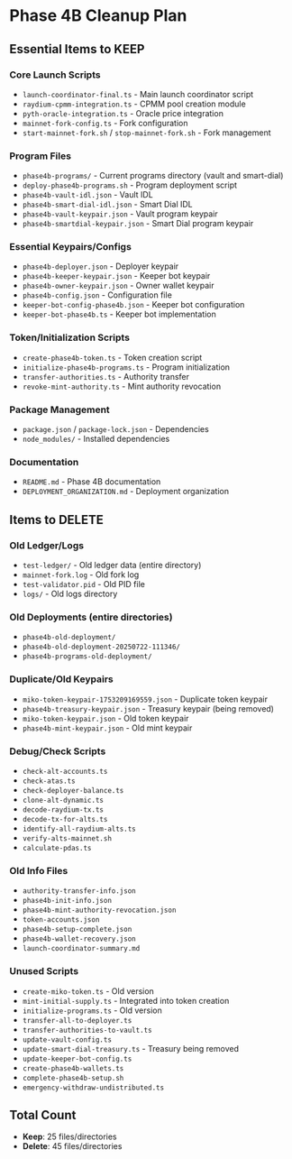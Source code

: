 # Phase 4B Cleanup Plan

## Essential Items to KEEP

### Core Launch Scripts
- `launch-coordinator-final.ts` - Main launch coordinator script
- `raydium-cpmm-integration.ts` - CPMM pool creation module  
- `pyth-oracle-integration.ts` - Oracle price integration
- `mainnet-fork-config.ts` - Fork configuration
- `start-mainnet-fork.sh` / `stop-mainnet-fork.sh` - Fork management

### Program Files
- `phase4b-programs/` - Current programs directory (vault and smart-dial)
- `deploy-phase4b-programs.sh` - Program deployment script
- `phase4b-vault-idl.json` - Vault IDL
- `phase4b-smart-dial-idl.json` - Smart Dial IDL
- `phase4b-vault-keypair.json` - Vault program keypair
- `phase4b-smartdial-keypair.json` - Smart Dial program keypair

### Essential Keypairs/Configs
- `phase4b-deployer.json` - Deployer keypair
- `phase4b-keeper-keypair.json` - Keeper bot keypair
- `phase4b-owner-keypair.json` - Owner wallet keypair
- `phase4b-config.json` - Configuration file
- `keeper-bot-config-phase4b.json` - Keeper bot configuration
- `keeper-bot-phase4b.ts` - Keeper bot implementation

### Token/Initialization Scripts
- `create-phase4b-token.ts` - Token creation script
- `initialize-phase4b-programs.ts` - Program initialization
- `transfer-authorities.ts` - Authority transfer
- `revoke-mint-authority.ts` - Mint authority revocation

### Package Management
- `package.json` / `package-lock.json` - Dependencies
- `node_modules/` - Installed dependencies

### Documentation
- `README.md` - Phase 4B documentation
- `DEPLOYMENT_ORGANIZATION.md` - Deployment organization

## Items to DELETE

### Old Ledger/Logs
- `test-ledger/` - Old ledger data (entire directory)
- `mainnet-fork.log` - Old fork log
- `test-validator.pid` - Old PID file
- `logs/` - Old logs directory

### Old Deployments (entire directories)
- `phase4b-old-deployment/`
- `phase4b-old-deployment-20250722-111346/`
- `phase4b-programs-old-deployment/`

### Duplicate/Old Keypairs
- `miko-token-keypair-1753209169559.json` - Duplicate token keypair
- `phase4b-treasury-keypair.json` - Treasury keypair (being removed)
- `miko-token-keypair.json` - Old token keypair
- `phase4b-mint-keypair.json` - Old mint keypair

### Debug/Check Scripts
- `check-alt-accounts.ts`
- `check-atas.ts`
- `check-deployer-balance.ts`
- `clone-alt-dynamic.ts`
- `decode-raydium-tx.ts`
- `decode-tx-for-alts.ts`
- `identify-all-raydium-alts.ts`
- `verify-alts-mainnet.sh`
- `calculate-pdas.ts`

### Old Info Files
- `authority-transfer-info.json`
- `phase4b-init-info.json`
- `phase4b-mint-authority-revocation.json`
- `token-accounts.json`
- `phase4b-setup-complete.json`
- `phase4b-wallet-recovery.json`
- `launch-coordinator-summary.md`

### Unused Scripts
- `create-miko-token.ts` - Old version
- `mint-initial-supply.ts` - Integrated into token creation
- `initialize-programs.ts` - Old version
- `transfer-all-to-deployer.ts`
- `transfer-authorities-to-vault.ts`
- `update-vault-config.ts`
- `update-smart-dial-treasury.ts` - Treasury being removed
- `update-keeper-bot-config.ts`
- `create-phase4b-wallets.ts`
- `complete-phase4b-setup.sh`
- `emergency-withdraw-undistributed.ts`

## Total Count
- **Keep**: 25 files/directories
- **Delete**: 45 files/directories
